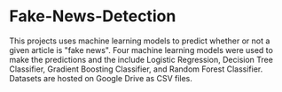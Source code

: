 # Fake-News-Detection
This projects uses machine learning models to predict whether or not a given article is "fake news". Four machine learning models were used to make the predictions and the include Logistic Regression, Decision Tree Classifier, Gradient Boosting Classifier, and Random Forest Classifier. Datasets are hosted on Google Drive as CSV files.
